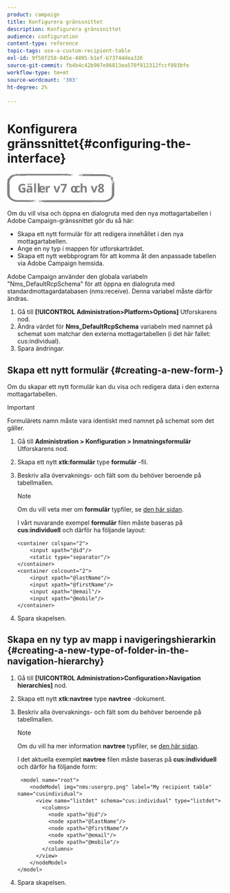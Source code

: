 ```yaml
---
product: campaign
title: Konfigurera gränssnittet
description: Konfigurera gränssnittet
audience: configuration
content-type: reference
topic-tags: use-a-custom-recipient-table
exl-id: 9f50f258-845e-4895-b1ef-b73744dea326
source-git-commit: fb4b4c42b907e86813ea570f912312fccf893bfe
workflow-type: tm+mt
source-wordcount: '303'
ht-degree: 2%

---
```


# Konfigurera gränssnittet{#configuring-the-interface}

![](../../assets/common.svg)

Om du vill visa och öppna en dialogruta med den nya mottagartabellen i Adobe Campaign-gränssnittet gör du så här:

* Skapa ett nytt formulär för att redigera innehållet i den nya mottagartabellen.
* Ange en ny typ i mappen för utforskarträdet.
* Skapa ett nytt webbprogram för att komma åt den anpassade tabellen via Adobe Campaign hemsida.

Adobe Campaign använder den globala variabeln &quot;Nms_DefaultRcpSchema&quot; för att öppna en dialogruta med standardmottagardatabasen (nms:receive). Denna variabel måste därför ändras.

1. Gå till **[!UICONTROL Administration>Platform>Options]** Utforskarens nod.
1. Ändra värdet för **Nms_DefaultRcpSchema** variabeln med namnet på schemat som matchar den externa mottagartabellen (i det här fallet: cus:individual).
1. Spara ändringar.

## Skapa ett nytt formulär {#creating-a-new-form-}

Om du skapar ett nytt formulär kan du visa och redigera data i den externa mottagartabellen.

>[!IMPORTANT]
>
>Formulärets namn måste vara identiskt med namnet på schemat som det gäller.

1. Gå till **Administration > Konfiguration > Inmatningsformulär** Utforskarens nod.
1. Skapa ett nytt **xtk:formulär** type **formulär** -fil.
1. Beskriv alla övervaknings- och fält som du behöver beroende på tabellmallen.

   >[!NOTE]
   >
   >Om du vill veta mer om **formulär** typfiler, se [den här sidan](../../configuration/using/identifying-a-form.md).

   I vårt nuvarande exempel **formulär** filen måste baseras på **cus:individuell** och därför ha följande layout:

   ```
   <container colspan="2">
       <input xpath="@id"/>
       <static type="separator"/>
   </container>
   <container colcount="2">
       <input xpath="@lastName"/>
       <input xpath="@firstName"/>
       <input xpath="@email"/>
       <input xpath="@mobile"/>
   </container> 
   ```

1. Spara skapelsen.

## Skapa en ny typ av mapp i navigeringshierarkin {#creating-a-new-type-of-folder-in-the-navigation-hierarchy}

1. Gå till **[!UICONTROL Administration>Configuration>Navigation hierarchies]** nod.
1. Skapa ett nytt **xtk:navtree** type **navtree** -dokument.
1. Beskriv alla övervaknings- och fält som du behöver beroende på tabellmallen.

   >[!NOTE]
   >
   >Om du vill ha mer information **navtree** typfiler, se [den här sidan](../../platform/using/adobe-campaign-explorer.md#about-navigation-hierarchy).

   I det aktuella exemplet **navtree** filen måste baseras på **cus:individuell** och därför ha följande form:

   ```
    <model name="root">
       <nodeModel img="nms:usergrp.png" label="My recipient table" name="cusindividual">
         <view name="listdet" schema="cus:individual" type="listdet">
           <columns>
             <node xpath="@id"/>
             <node xpath="@lastName"/>
             <node xpath="@firstName"/>
             <node xpath="@email"/>
             <node xpath="@mobile"/>
           </columns>
         </view>
       </nodeModel>
   </model>
   ```

1. Spara skapelsen.
